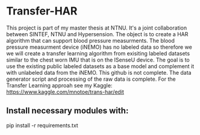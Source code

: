 # Transfer-HAR
This project is part of my master thesis at NTNU. It's a joint collaboration between SINTEF, NTNU and Hypersension. The object is to create a HAR algorithm that can support blood pressure measurments. The blood pressure measurment device (iNEMO) has no labeled data so therefore we we will create a transfer learning algorithm from exisiting labeled datasets similar to the chest worn IMU that is on the ISenseU device. The goal is to use the existing public labeled datasets as a base model and complement it with unlabeled data from the iNEMO.
This github is not complete. The data generator script and processing of the raw data is complete. For the Transfer Learning approah see my Kaggle: https://www.kaggle.com/mnotoe/trans-har/edit


## Install necessary modules with:
pip install -r requirements.txt

